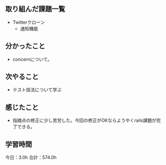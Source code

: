 ## 取り組んだ課題一覧
*  Twitterクローン
   * 通知機能
## 分かったこと
* concernについて。
  
    
    

## 次やること
* テスト技法について学ぶ
## 感じたこと
* 指摘点の修正に少し苦労した。今回の修正がOKならようやくrails課題が完了できる。
 
## 学習時間
今日：3.0h
合計：574.0h

